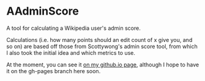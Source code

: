 # AAdminScore
A tool for calculating a Wikipedia user's admin score.

Calculations (i.e. how many points should an edit count of x give you, and so on) are based off those from Scottywong's admin score tool, from which I also took the initial idea and which metrics to use.

At the moment, you can see it [on my github.io page](http://aperson241.github.io/aadminscore/aadminscore.html), although I hope to have it on the gh-pages branch here soon.
